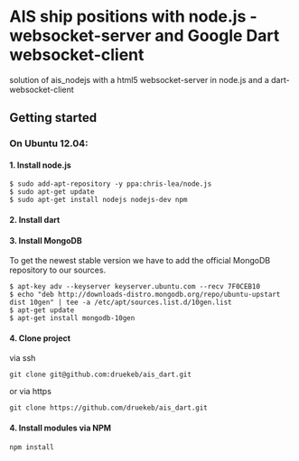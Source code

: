 # AIS ship positions with node.js - websocket-server and Google Dart websocket-client
solution of ais_nodejs with a html5 websocket-server in node.js and a dart-websocket-client

## Getting started

### On Ubuntu 12.04:

#### 1. Install node.js

    $ sudo add-apt-repository -y ppa:chris-lea/node.js
    $ sudo apt-get update 
    $ sudo apt-get install nodejs nodejs-dev npm

#### 2. Install dart

    


#### 3. Install MongoDB

To get the newest stable version we have to add the official MongoDB repository to our sources.
    
    $ apt-key adv --keyserver keyserver.ubuntu.com --recv 7F0CEB10
    $ echo "deb http://downloads-distro.mongodb.org/repo/ubuntu-upstart dist 10gen" | tee -a /etc/apt/sources.list.d/10gen.list
    $ apt-get update
    $ apt-get install mongodb-10gen

#### 4. Clone project

  via ssh

    git clone git@github.com:druekeb/ais_dart.git

  or via https

    git clone https://github.com/druekeb/ais_dart.git

#### 4. Install modules via NPM

    npm install
